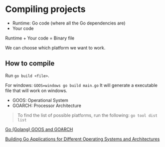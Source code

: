 # Compiling projects

- Runtime: Go code (where all the Go dependencies are)
- Your code

Runtime + Your code = Binary file

We can choose which platform we want to work.

## How to compile

Run `go build <file>`.

For windows: `GOOS=windows go build main.go`
It will generate a executable file that will work on windows.

- GOOS: Operational System
- GOARCH: Processor Architecture

> To find the list of possible platforms, run the following:
> `go tool dist list`

<a href="https://gist.github.com/asukakenji/f15ba7e588ac42795f421b48b8aede63" target="_blank">Go (Golang) GOOS and GOARCH</a>

<a href="https://www.digitalocean.com/community/tutorials/building-go-applications-for-different-operating-systems-and-architectures" target="_blank">Building Go Applications for Different Operating Systems and Architectures</a>
